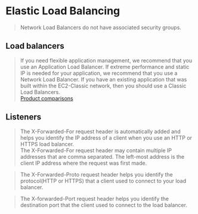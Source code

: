 # Elastic Load Balancing

> Network Load Balancers do not have associated security groups. 
## Load balancers
> If you need flexible application management, we recommend that you use an Application Load Balancer. If extreme performance and static IP is needed for your application, we recommend that you use a Network Load Balancer. If you have an existing application that was built within the EC2-Classic network, then you should use a Classic Load Balancers.  
[Product comparisons](https://aws.amazon.com/elasticloadbalancing/features/)
## Listeners
> The X-Forwarded-For request header is automatically added and helps you identify the IP address of a client when you use an HTTP or HTTPS load balancer.  
> The X-Forwarded-For request header may contain multiple IP addresses that are comma separated. The left-most address is the client IP address where the request was first made.  

> The X-Forwarded-Proto request header helps you identify the protocol(HTTP or HTTPS) that a client used to connect to your load balancer.  

> The X-forwarded-Port request header helps you identify the destination port that the client used to connect to the load balancer.  

